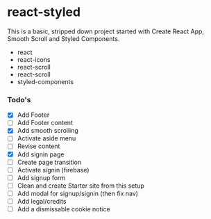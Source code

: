 # react-styled

This is a basic, stripped down project started with Create React App, Smooth Scroll and Styled Components.

- react
- react-icons
- react-scroll
- react-scroll
- styled-components

### Todo's

- [x] Add Footer
- [ ] Add Footer content
- [x] Add smooth scrolling
- [ ] Activate aside menu
- [ ] Revise content
- [x] Add signin page
- [ ] Create page transition
- [ ] Activate signin (firebase)
- [ ] Add signup form
- [ ] Clean and create Starter site from this setup
- [ ] Add modal for signup/signin (then fix nav)
- [ ] Add legal/credits
- [ ] Add a dismissable cookie notice
